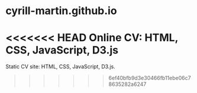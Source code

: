 # cyrill-martin.github.io

<<<<<<< HEAD
Online CV: HTML, CSS, JavaScript, D3.js
=======
Static CV site: HTML, CSS, JavaScript, D3.js.
>>>>>>> 6ef40bfb9d3e30466fb11ebe06c78635282a6247
